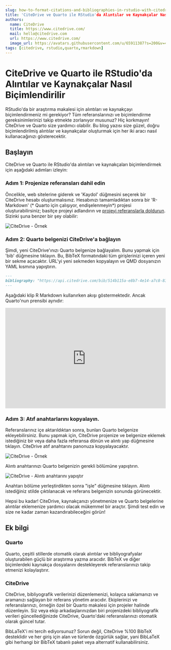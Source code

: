 ```yaml
---
slug: how-to-format-citations-and-bibliographies-in-rstudio-with-citedrive-and-quarto
title: 'CiteDrive ve Quarto ile RStudio'da Alıntılar ve Kaynakçalar Nasıl Biçimlendirilir'
authors:
  name: CiteDrive
  title: https://www.citedrive.com/
  mail: hello@citedrive.com
  url: https://www.citedrive.com/
  image_url: https://avatars.githubusercontent.com/u/65911387?s=200&v=4
tags: [citedrive, rstudio,quarto,rmarkdown]
---
```


# CiteDrive ve Quarto ile RStudio'da Alıntılar ve Kaynakçalar Nasıl Biçimlendirilir


RStudio'da bir araştırma makalesi için alıntıları ve kaynakçayı biçimlendirmeniz mi gerekiyor? Tüm referanslarınızı ve biçimlendirme gereksinimlerinizi takip etmekte zorlanıyor musunuz? Hiç korkmayın! CiteDrive ve Quarto size yardımcı olabilir. Bu blog yazısı size güzel, doğru biçimlendirilmiş alıntılar ve kaynakçalar oluşturmak için her iki aracı nasıl kullanacağınızı gösterecektir.


## Başlayın

CiteDrive ve Quarto ile RStudio'da alıntıları ve kaynakçaları biçimlendirmek için aşağıdaki adımları izleyin:


### Adım 1: Projenize referansları dahil edin

Öncelikle, web sitelerine giderek ve 'Kaydol' düğmesini seçerek bir CiteDrive hesabı oluşturmalısınız. Hesabınızı tamamladıktan sonra bir 'R-Markdown' (* Quarto için çalışıyor, endişelenmeyin*) projesi oluşturabilirsiniz; basitçe projeyi adlandırın ve [projeyi referanslarla doldurun](https://citedrive.medium.com/adding-bibliographic-references-to-rstudio-using-citedrive-create-citations-in-r-markdown-or-9b1e1ab59cf6). Sizinki şuna benzer bir şey olabilir:

![CiteDrive - Örnek](@site/static/img/tutorial/citedrive_project_example.png)

### Adım 2: Quarto belgenizi CiteDrive'a bağlayın

Şimdi, yeni CiteDrive'ınızı Quarto belgenize bağlayalım. Bunu yapmak için 'bib' düğmesine tıklayın. Bu, BibTeX formatındaki tüm girişlerinizi içeren yeni bir sekme açacaktır. URL'yi yeni sekmeden kopyalayın ve QMD dosyanızın YAML kısmına yapıştırın.


````md
---
bibliography: "https://api.citedrive.com/bib/514b115a-e8b7-4e14-a7c8-83e88337ad12/references.bib?x=eyJpZCI6ICI1MTRiFTE1YS1lOGI3LTRlMTQtYTdjOC04M2U4ODMzN2FkMTIiLCAidXNlciI6ICI5NzgiLCAic2lnbmF0dXJlIjogIjBkZDgzNGM1NDg2YzE2MTRhYTUzZDAyNmI1YjFhZjgxNTg3ODc4NDQ3Yzk1ODQ1ZWI2ZTA5UTQ5YTFlNDdlMGIifQ==.bib"
---
````

Aşağıdaki klip R Markdown kullanırken akışı göstermektedir. Ancak Quarto'nun prensibi aynıdır:

<iframe width="100%" height="315" src="https://www.youtube.com/embed/7ON96F0GD-Y" title="YouTube video player" frameborder="0" allow="accelerometer; autoplay; clipboard-write; encrypted-media; gyroscope; picture-in-picture" allowfullscreen></iframe>

### Adım 3: Atıf anahtarlarını kopyalayın.

Referanslarınız içe aktarıldıktan sonra, bunları Quarto belgenize ekleyebilirsiniz. Bunu yapmak için, CiteDrive projenize ve belgenize eklemek istediğiniz bir veya daha fazla referansa dönün ve alıntı yap düğmesine tıklayın. CiteDrive atıf anahtarını panonuza kopyalayacaktır.

![CiteDrive - Örnek](@site/static/img/tutorial/citedrive_copy_citation.gif)

Alıntı anahtarınızı Quarto belgenizin gerekli bölümüne yapıştırın.

![CiteDrive - Alıntı anahtarını yapıştır](@site/static/img/tutorial/citedrive_paste_citation_rstudio.gif)


Anahtarı bölüme yerleştirdikten sonra "işle" düğmesine tıklayın. Alıntı istediğiniz stilde çıktılanacak ve referans belgenizin sonunda görünecektir.

Hepsi bu kadar! CiteDrive, kaynakçanızı yönetmenize ve Quarto belgelerine alıntılar eklemenize yardımcı olacak mükemmel bir araçtır. Şimdi test edin ve size ne kadar zaman kazandırabileceğini görün!

## Ek bilgi

### Quarto
Quarto, çeşitli stillerde otomatik olarak alıntılar ve bibliyografyalar oluşturabilen güçlü bir araştırma yazma aracıdır. BibTeX ve diğer biçimlerdeki kaynakça dosyalarını destekleyerek referanslarınızı takip etmenizi kolaylaştırır.


### CiteDrive
CiteDrive, bibliyografik verilerinizi düzenlemenizi, kolayca saklamanızı ve aramanızı sağlayan bir referans yönetim aracıdır. Ekiplerinizi ve referanslarınızı, örneğin özel bir Quarto makalesi için projeler halinde düzenleyin. Siz veya ekip arkadaşlarınızdan biri projenizdeki bibliyografik verileri güncellediğinizde CiteDrive, Quarto'daki referanslarınızı otomatik olarak güncel tutar.

BibLaTeX'i mi tercih ediyorsunuz? Sorun değil, CiteDrive %100 BibTeX desteklidir ve her giriş için alan ve türlerde özgürlük sağlar, yani BibLaTeX gibi herhangi bir BibTeX tabanlı paket veya alternatif kullanabilirsiniz.
